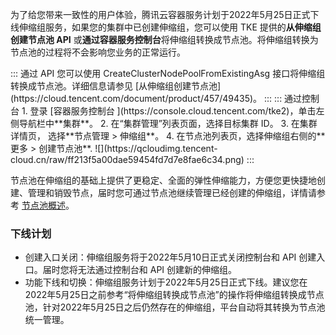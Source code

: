  

为了给您带来一致性的用户体验，腾讯云容器服务计划于2022年5月25日正式下线伸缩组服务，如果您的集群中已创建伸缩组，您可以使用 TKE 提供的**从伸缩组创建节点池 API** 或**通过容器服务控制台**将伸缩组转换成节点池。将伸缩组转换为节点池的过程将不会影响您业务的正常运行。

<dx-tabs>
::: 通过 API
您可以使用 CreateClusterNodePoolFromExistingAsg 接口将伸缩组转换成节点池。详细信息请参见 [从伸缩组创建节点池](https://cloud.tencent.com/document/product/457/49435)。
:::
::: 通过控制台
1. 登录 [容器服务控制台 ](https://console.cloud.tencent.com/tke2)，单击左侧导航栏中**集群**。
2. 在“集群管理”列表页面，选择目标集群 ID。
3. 在集群详情页， 选择**节点管理 > 伸缩组**。
4. 在节点池列表页，选择伸缩组右侧的**更多 > 创建节点池**.
![](https://qcloudimg.tencent-cloud.cn/raw/ff213f5a00dae59454fd7d7e8fae6c34.png)
:::
</dx-tabs>

 

节点池在伸缩组的基础上提供了更稳定、全面的弹性伸缩能力，方便您更快捷地创建、管理和销毁节点，届时您可通过节点池继续管理已经创建的伸缩组，详情请参考 [节点池概述](https://cloud.tencent.com/document/product/457/43719)。



### 下线计划
- 创建入口关闭：伸缩组服务将于2022年5月10日正式关闭控制台和 API 创建入口。届时您将无法通过控制台和 API 创建新的伸缩组。
- 功能下线和切换：伸缩组服务计划于2022年5月25日正式下线。建议您在2022年5月25日之前参考“将伸缩组转换成节点池”的操作将伸缩组转换成节点池，针对2022年5月25日之后仍然存在的伸缩组，平台自动将其转换为节点池统一管理。
